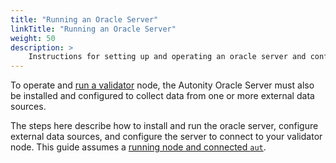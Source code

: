 ```yaml
---
title: "Running an Oracle Server"
linkTitle: "Running an Oracle Server"
weight: 50
description: >
    Instructions for setting up and operating an oracle server and configuring to provide data to a validator node.
---
```


To operate and [run a validator](/validators/) node, the Autonity Oracle Server must also be installed and configured to collect data from one or more external data sources.

The steps here describe how to install and run the oracle server, configure external data sources, and configure the server to connect to your validator node. This guide assumes a [running node and connected `aut`](/node-operators/).
